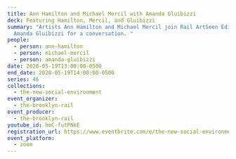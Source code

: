 ```yaml
---
title: Ann Hamilton and Michael Mercil with Amanda Gluibizzi
deck: Featuring Hamilton, Mercil, and Gluibizzi
summary: "Artists Ann Hamilton and Michael Mercil join Rail ArtSeen Editor
  Amanda Gluibizzi for a conversation. "
people:
  - person: ann-hamilton
  - person: michael-mercil
  - person: amanda-gluibizzi
date: 2020-05-19T13:00:00-0500
end_date: 2020-05-19T14:00:00-0500
series: 46
collections:
  - the-new-social-environment
event_organizer:
  - the-brooklyn-rail
event_producer:
  - the-brooklyn-rail
youtube_id: hmC-futPNkE
registration_url: https://www.eventbrite.com/e/the-new-social-environment-46-ann-hamilton-michael-mercil-tickets-105526554766#
event_platform:
  - zoom
---
```

